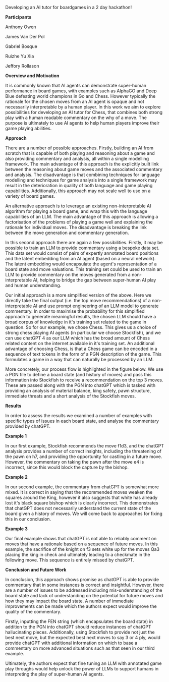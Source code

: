 Developing an AI tutor for boardgames in a 2 day hackathon!

**Participants**

Anthony Owen

James Van Der Pol

Gabriel Bosque

Ruizhe Yu Xia

Jeffory Rollason

**Overview and Motivation**

It is commonly known that AI agents can demonstrate super-human
performance in board games, with examples such as AlphaGO and Deep Blue
defeating world champions in Go and Chess. However typically the
rationale for the chosen moves from an AI agent is opaque and not
necessarily interpretable by a human player. In this work we aim to
explore possibilities for developing an AI tutor for Chess, that
combines both strong play with a human readable commentary on the why of
a move. The purpose is ultimately to use AI agents to help human players
improve their game playing abilities.

**Approach**

There are a number of possible approaches. Firstly, building an AI from
scratch that is capable of both playing and reasoning about a game and
also providing commentary and analysis, all within a single modelling
framework. The main advantage of this approach is the explicitly built
link between the reasoning about game moves and the associated
commentary and analysis. The disadvantage is that combining techniques
for language modelling and techniques for game analysis into a single
framework may result in the deterioration in quality of both language
and game playing capabilities. Additionally, this approach may not scale
well to use on a variety of board games.

An alternative approach is to leverage an existing non-interpretable AI
algorithm for playing a board game, and wrap this with the language
capabilities of an LLM. The main advantage of this approach is allowing
a factorisation of the problems of playing a game well and explaining
the rationale for individual moves. The disadvantage is breaking the
link between the move generation and commentary generation.

In this second approach there are again a few possibilities. Firstly, it
may be possible to train an LLM to provide commentary using a bespoke
data set. This data set would consist of pairs of expertly annotated
board positions and the latent embedding from an AI agent (based on a
neural network). The latent embedding would encapsulate the agent's
representation of a board state and move valuations. This training set
could be used to train an LLM to provide commentary on the moves
generated from a non-interpretable AI, helping to bridge the gap between
super-human AI play and human understanding.

Our initial approach is a more simplified version of the above. Here we
directly take the final output (i.e. the top move recommendations) of a
non-interpretable AI and use prompt engineering of an LLM model to
generate commentary. In order to maximise the probability for this
simplified approach to generate meaningful results, the chosen LLM
should have a broad corpus of knowledge in it's training set related to
the game in question. So for our example, we chose Chess. This gives us
a choice of strong chess playing AI agents (in particular we choose
Stockfish), and we can use chatGPT 4 as our LLM which has the broad
amount of Chess related content on the internet available in it's
training set. An additional advantage of choosing Chess, is that a Chess
game can be encoded in a sequence of text tokens in the form of a PGN
description of the game. This formulates a game in a way that can
naturally be processed by an LLM.

More concretely, our process flow is highlighted in the figure below. We
use a PGN file to define a board state (and history of moves) and pass
this information into Stockfish to receive a recommendation on the top 3
moves. These are passed along with the PGN into chatGPT which is tasked
with providing an analysis of material balance, king safety, pawn
structure, immediate threats and a short analysis of the Stockfish
moves.

**Results**

In order to assess the results we examined a number of examples with
specific types of issues in each board state, and analyse the commentary
provided by chatGPT.

**Example 1**

In our first example, Stockfish recommends the move f1d3, and the
chatGPT analysis provides a number of correct insights, including the
threatening of the pawn on h7, and providing the opportunity for
castling in a future move. However, the commentary on taking the pawn
after the move e4 is incorrect, since this would block the
capture by the bishop.

**Example 2**

In our second example, the commentary from chatGPT is somewhat more
mixed. It is correct in saying that the recommended moves weaken the
squares around the King, however it also suggests that white has already
lost it's black square bishop which is clearly incorrect. This
demonstrates that chatGPT does not necessarily understand the current
state of the board given a history of moves. We will come back to
approaches for fixing this in our conclusion.

**Example 3**

Our final example shows that chatGPT is not able to reliably comment on
moves that have a rationale based on a sequence of future moves. In this
example, the sacrifice of the
knight on f3 sets white up for the moves Qa3
placing the king in check and ultimately leading to a checkmate in the
following move. This sequence is entirely missed by chatGPT.

**Conclusion and Future Work**

In conclusion, this approach shows promise as chatGPT is able to provide
commentary that in some instances is correct and insightful. However,
there are a number of issues to be addressed including mis-understanding
of the board state and lack of understanding on the potential for future
moves and how they may impact the board state. A number of immediate
improvements can be made which the authors expect would improve the
quality of the commentary.

Firstly, inputting the FEN string (which encapsulates the board state)
in addition to the PGN into chatGPT should reduce instances of chatGPT
hallucinating pieces. Additionally, using Stockfish to provide not just
the best next move, but the expected best next moves to say 3 or 4 ply,
would provide chatGPT with additional information on which to base a
commentary on more advanced situations such as that seen in our third
example.

Ultimately, the authors expect that fine tuning an LLM with annotated
game play throughs would help unlock the power of LLMs to support humans
in interpreting the play of super-human AI agents.
